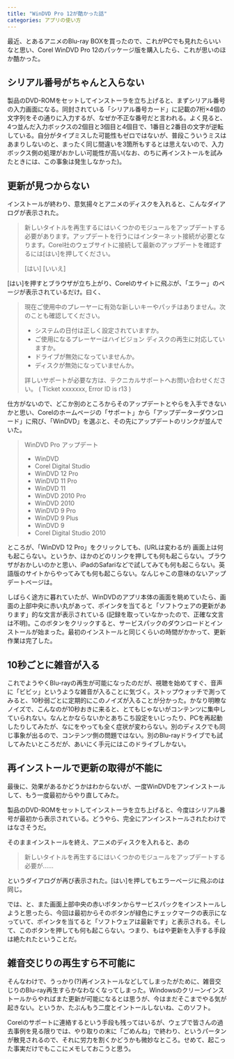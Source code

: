 ```yaml
---
title: "WinDVD Pro 12が酷かった話"
categories: アプリの使い方
---
```


最近、とあるアニメのBlu-ray BOXを買ったので、これがPCでも見れたらいいなと思い、Corel WinDVD Pro 12のパッケージ版を購入したら、これが思いのほか酷かった。

## シリアル番号がちゃんと入らない

製品のDVD-ROMをセットしてインストーラを立ち上げると、まずシリアル番号の入力画面になる。同封されている「シリアル番号カード」に記載の7桁×4個の文字列をその通りに入力するが、なぜか不正な番号だと言われる。よく見ると、4つ並んだ入力ボックスの2個目と3個目と4個目で、1番目と2番目の文字が逆転している。自分がタイプミスした可能性もゼロではないが、普段こういうミスはあまりしないのと、まったく同じ間違いを3箇所もするとは思えないので、入力ボックス側の処理がおかしい可能性が高い(なお、のちに再インストールを試みたときには、この事象は発生しなかった)。

## 更新が見つからない

インストールが終わり、意気揚々とアニメのディスクを入れると、こんなダイアログが表示された。

> 新しいタイトルを再生するにはいくつかのモジュールをアップデートする必要があります。アップデートを行うにはインターネット接続が必要となります。Corel社のウェブサイトに接続して最新のアップデートを確認するには[はい]を押してください。  
>
> [はい] [いいえ]

[はい]を押すとブラウザが立ち上がり、Corelのサイトに飛ぶが、「エラー」のページが表示されているだけ。曰く、

> 現在ご使用中のプレーヤーに有効な新しいキーやパッチはありません。次のことも確認してください。
>
> - システムの日付は正しく設定されていますか。
> - ご使用になるプレーヤーはハイビジョン ディスクの再生に対応していますか。
> - ドライブが無効になっていませんか。
> - ディスクが無効になっていませんか。
>
> 詳しいサポートが必要な方は、テクニカルサポートへお問い合わせください。 ( Ticket xxxxxxx, Error ID is r13 )

仕方がないので、どこか別のところからそのアップデートとやらを入手できないかと思い、Corelのホームページの「サポート」から「アップデーターダウンロード」に飛び、「WinDVD」を選ぶと、その先にアップデートのリンクが並んでいた。

> WinDVD Pro アップデート
>
> - WinDVD
> - Corel Digital Studio
> - WinDVD 12 Pro
> - WinDVD 11 Pro
> - WinDVD 11
> - WinDVD 2010 Pro
> - WinDVD 2010
> - WinDVD 9 Pro
> - WinDVD 9 Plus
> - WinDVD 9
> - Corel Digital Studio 2010

ところが、「WinDVD 12 Pro」をクリックしても、(URLは変わるが) 画面上は何も起こらない。というか、ほかのどのリンクを押しても何も起こらない。ブラウザがおかしいのかと思い、iPadのSafariなどで試してみても何も起こらない。英語版のサイトからやってみても何も起こらない。なんじゃこの意味のないアップデートページは。

しばらく途方に暮れていたが、WinDVDのアプリ本体の画面を眺めていたら、画面の上部中央に赤い丸があって、ポインタを当てると「ソフトウェアの更新があります」的な文言が表示されている (記録を取っていなかったので、正確な文言は不明)。このボタンをクリックすると、サービスパックのダウンロードとインストールが始まった。最初のインストールと同じくらいの時間がかかって、更新作業は完了した。

## 10秒ごとに雑音が入る

これでようやくBlu-rayの再生が可能になったのだが、視聴を始めてすぐ、音声に「ビビッ」というような雑音が入ることに気づく。ストップウォッチで測ってみると、10秒弱ごとに定期的にこのノイズが入ることが分かった。かなり明瞭なノイズで、こんなのが10秒おきに来ると、とてもじゃないがコンテンツに集中していられない。なんとかならないかとあちこち設定をいじったり、PCを再起動したりしてみたが、なにをやっても全く症状が変わらない。別のディスクでも同じ事象が出るので、コンテンツ側の問題ではない。別のBlu-rayドライブでも試してみたいところだが、あいにく手元にはこのドライブしかない。

## 再インストールで更新の取得が不能に

最後に、効果があるかどうかはわからないが、一度WinDVDをアンインストールして、もう一度最初からやり直してみた。

製品のDVD-ROMをセットしてインストーラを立ち上げると、今度はシリアル番号が最初から表示されている。どうやら、完全にアンインストールされたわけではなさそうだ。

そのままインストールを終え、アニメのディスクを入れると、あの

> 新しいタイトルを再生するにはいくつかのモジュールをアップデートする必要が……

というダイアログが再び表示された。[はい]を押してもエラーページに飛ぶのは同じ。

では、と、また画面上部中央の赤いボタンからサービスパックをインストールしようと思ったら、今回は最初からそのボタンが緑色にチェックマークの表示になっていて、ポインタを当てると「ソフトウェアは最新です」と表示される。そして、このボタンを押しても何も起こらない。つまり、もはや更新を入手する手段は絶たれたということだ。

## 雑音交じりの再生すら不可能に

そんなわけで、うっかり(?)再インストールなどしてしまったがために、雑音交じりのBlu-ray再生すらかなわなくなってしまった。Windowsのクリーンインストールからやればまた更新が可能になるとは思うが、今はまだそこまでやる気が起きない。というか、たぶんもう二度とイントールしないね、このソフト。

Corelのサポートに連絡するという手段も残ってはいるが、ウェブで皆さんの過去事例を見る限りでは、やり取りの末に「ごめんね」で終わり、というパータンが散見されるので、それに労力を割くかどうかも微妙なところ。せめて、起こった事実だけでもここにメモしておこうと思う。
